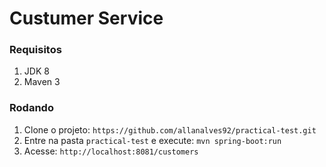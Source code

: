 # Custumer Service

### Requisitos

1. JDK 8
1. Maven 3

### Rodando

1. Clone o projeto: `https://github.com/allanalves92/practical-test.git`
1. Entre na pasta `practical-test` e execute: `mvn spring-boot:run`
1. Acesse: `http://localhost:8081/customers`



